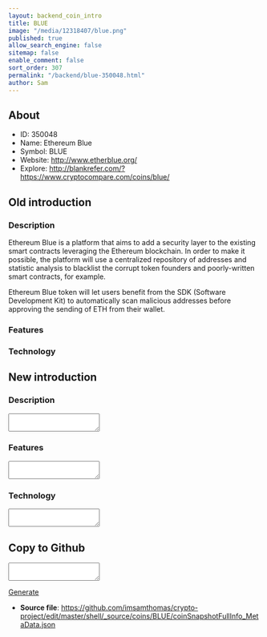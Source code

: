 ```yaml
---
layout: backend_coin_intro
title: BLUE
image: "/media/12318407/blue.png"
published: true
allow_search_engine: false
sitemap: false
enable_comment: false
sort_order: 307
permalink: "/backend/blue-350048.html"
author: Sam
---
```


## About

- ID: 350048
- Name: Ethereum Blue
- Symbol: BLUE
- Website: http://www.etherblue.org/
- Explore: http://blankrefer.com/?https://www.cryptocompare.com/coins/blue/


## Old introduction

### Description

<p>Ethereum Blue is a platform that aims to add a security layer to the existing smart contracts leveraging the Ethereum blockchain. In order to make it possible, the platform will use a centralized repository of addresses and statistic analysis to blacklist the corrupt token founders and poorly-written smart contracts, for example.</p><p>Ethereum Blue token will let users benefit from the SDK (Software Development Kit) to automatically <span>scan malicious addresses before approving the sending of ETH from their wallet.</span></p>

### Features


### Technology




## New introduction


### Description
<textarea id="meta_description" name="description"></textarea>

### Features
<textarea id="meta_features" name="features"></textarea>

### Technology
<textarea id="meta_technology" name="technology"></textarea>


## Copy to Github

<textarea id="coinsnapshotfullinfo_metadata"></textarea>

<a href="#gen" onclick="generateMetaDatJson()">Generate</a>

- **Source file**: <a href="https://github.com/imsamthomas/crypto-project/edit/master/shell/_source/coins/BLUE/coinSnapshotFullInfo_MetaData.json">https://github.com/imsamthomas/crypto-project/edit/master/shell/_source/coins/BLUE/coinSnapshotFullInfo_MetaData.json</a>

